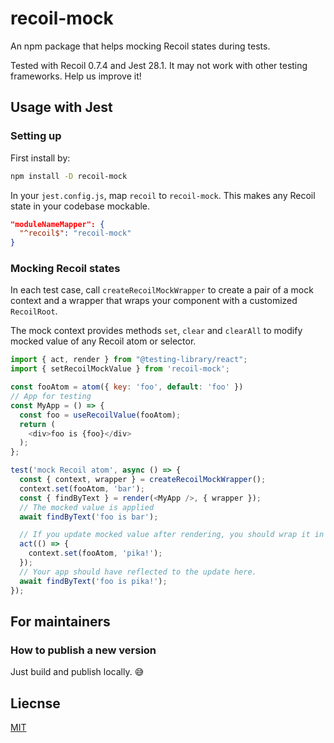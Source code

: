 # recoil-mock

An npm package that helps mocking Recoil states during tests.

Tested with Recoil 0.7.4 and Jest 28.1. It may not work with other testing frameworks. Help us improve it!

## Usage with Jest

### Setting up

First install by:

```sh
npm install -D recoil-mock
```

In your `jest.config.js`, map `recoil` to `recoil-mock`. This makes any Recoil state in your codebase mockable. 

```json
"moduleNameMapper": {
  "^recoil$": "recoil-mock"
}
```

### Mocking Recoil states

In each test case, call `createRecoilMockWrapper` to create a pair of a mock context and a wrapper that wraps your component with a customized `RecoilRoot`.

The mock context provides methods `set`, `clear` and `clearAll` to modify mocked value of any Recoil atom or selector.

```js
import { act, render } from "@testing-library/react";
import { setRecoilMockValue } from 'recoil-mock';

const fooAtom = atom({ key: 'foo', default: 'foo' })
// App for testing
const MyApp = () => {
  const foo = useRecoilValue(fooAtom);
  return (
    <div>foo is {foo}</div>
  );
};

test('mock Recoil atom', async () => {
  const { context, wrapper } = createRecoilMockWrapper();
  context.set(fooAtom, 'bar');
  const { findByText } = render(<MyApp />, { wrapper });
  // The mocked value is applied
  await findByText('foo is bar');

  // If you update mocked value after rendering, you should wrap it in an `act` call.
  act(() => {
    context.set(fooAtom, 'pika!');
  });
  // Your app should have reflected to the update here.
  await findByText('foo is pika!');
});
```


## For maintainers

### How to publish a new version

Just build and publish locally. :sweat_smile:

## Liecnse

[MIT](./LICENSE)